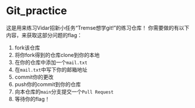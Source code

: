 # Git_practice

这是用来练习Vidar招新小任务“Tremse想学git!”的练习仓库！
你需要做的有以下内容，来获取这部分问题的flag：

1. fork该仓库
2. 将你fork得到的仓库clone到你的本地
3. 在你的仓库中添加一个`mail.txt`
4. 在`mail.txt`中写下你的邮箱地址
5. commit你的更改
6. push你的commit到你的仓库
7. 向本仓库的`main`分支提交一个`Pull Request`
8. 等待你的flag！
